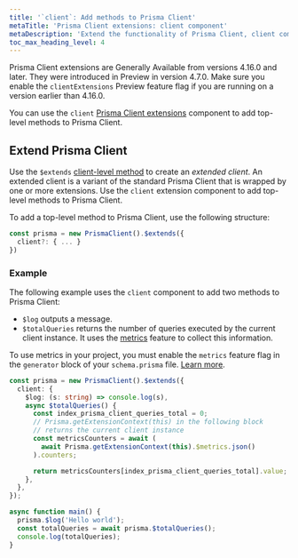 ```yaml
---
title: '`client`: Add methods to Prisma Client'
metaTitle: 'Prisma Client extensions: client component'
metaDescription: 'Extend the functionality of Prisma Client, client component'
toc_max_heading_level: 4
---
```


<!-- TopBlock -->

<!-- Admonition -->

Prisma Client extensions are Generally Available from versions 4.16.0 and later. They were introduced in Preview in version 4.7.0. Make sure you enable the `clientExtensions` Preview feature flag if you are running on a version earlier than 4.16.0.

You can use the `client` [Prisma Client extensions](/orm/prisma-client/client-extensions) component to add top-level methods to Prisma Client.

## Extend Prisma Client

Use the `$extends` [client-level method](/orm/reference/prisma-client-reference#client-methods) to create an _extended client_. An extended client is a variant of the standard Prisma Client that is wrapped by one or more extensions. Use the `client` extension component to add top-level methods to Prisma Client.

To add a top-level method to Prisma Client, use the following structure:

```ts
const prisma = new PrismaClient().$extends({
  client?: { ... }
})
```

### Example

The following example uses the `client` component to add two methods to Prisma Client:

- `$log` outputs a message.
- `$totalQueries` returns the number of queries executed by the current client instance. It uses the [metrics](/orm/prisma-client/observability-and-logging/metrics) feature to collect this information.

<!-- Admonition -->

To use metrics in your project, you must enable the `metrics` feature flag in the `generator` block of your `schema.prisma` file. [Learn more](/orm/prisma-client/observability-and-logging/metrics#2-enable-the-feature-flag-in-the-prisma-schema-file).

```ts
const prisma = new PrismaClient().$extends({
  client: {
    $log: (s: string) => console.log(s),
    async $totalQueries() {
      const index_prisma_client_queries_total = 0;
      // Prisma.getExtensionContext(this) in the following block
      // returns the current client instance
      const metricsCounters = await (
        await Prisma.getExtensionContext(this).$metrics.json()
      ).counters;

      return metricsCounters[index_prisma_client_queries_total].value;
    },
  },
});

async function main() {
  prisma.$log('Hello world');
  const totalQueries = await prisma.$totalQueries();
  console.log(totalQueries);
}
```
